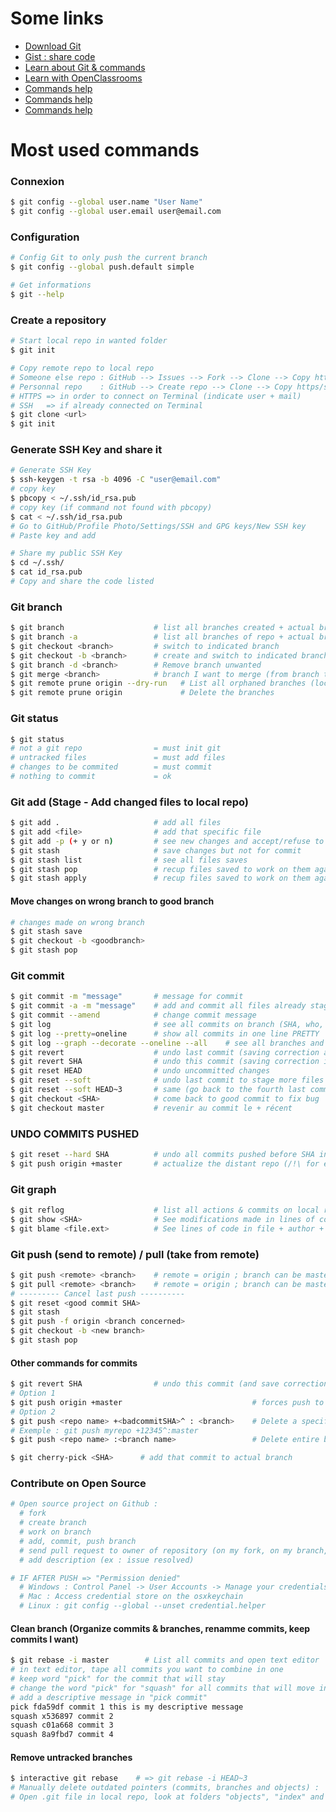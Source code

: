 # Some links

* [Download Git](https://git-scm.com/downloads)
* [Gist : share code](https://gist.github.com)
* [Learn about Git & commands](https://www.atlassian.com/git/tutorials/learn-git-with-bitbucket-cloud)
* [Learn with OpenClassrooms](https://openclassrooms.com/en/courses/5671626-manage-your-code-project-with-git-github)
* [Commands help](https://gist.github.com/jedmao/5053440)
* [Commands help](https://github.com/joshnh/Git-Commands)
* [Commands help](https://dev.to/dhruv/essential-git-commands-every-developer-should-know-2fl)

# Most used commands

### Connexion
```bash
$ git config --global user.name "User Name"
$ git config --global user.email user@email.com
```

### Configuration
```bash
# Config Git to only push the current branch
$ git config --global push.default simple

# Get informations
$ git --help
```

### Create a repository
```bash
# Start local repo in wanted folder
$ git init

# Copy remote repo to local repo
# Someone else repo : GitHub --> Issues --> Fork --> Clone --> Copy https key
# Personnal repo    : GitHub --> Create repo --> Clone --> Copy https/ssh key
# HTTPS => in order to connect on Terminal (indicate user + mail)
# SSH   => if already connected on Terminal
$ git clone <url>
$ git init
```

### Generate SSH Key and share it
```bash
# Generate SSH Key
$ ssh-keygen -t rsa -b 4096 -C "user@email.com"
# copy key
$ pbcopy < ~/.ssh/id_rsa.pub
# copy key (if command not found with pbcopy)
$ cat < ~/.ssh/id_rsa.pub
# Go to GitHub/Profile Photo/Settings/SSH and GPG keys/New SSH key
# Paste key and add

# Share my public SSH Key
$ cd ~/.ssh/
$ cat id_rsa.pub
# Copy and share the code listed
```

### Git branch
```bash
$ git branch                    # list all branches created + actual branch
$ git branch -a                 # list all branches of repo + actual branch
$ git checkout <branch>         # switch to indicated branch
$ git checkout -b <branch>      # create and switch to indicated branch
$ git branch -d <branch>        # Remove branch unwanted
$ git merge <branch>            # branch I want to merge (from branch that all will be merged in)
$ git remote prune origin --dry-run   # List all orphaned branches (local ones that doesn't exist remote)
$ git remote prune origin             # Delete the branches
````

### Git status
```bash
$ git status
# not a git repo                = must init git
# untracked files               = must add files
# changes to be commited        = must commit
# nothing to commit             = ok
```

### Git add (Stage - Add changed files to local repo)
```bash
$ git add .                     # add all files
$ git add <file>                # add that specific file
$ git add -p (+ y or n)         # see new changes and accept/refuse to add
$ git stash                     # save changes but not for commit
$ git stash list                # see all files saves
$ git stash pop                 # recup files saved to work on them again (et vide le stash)
$ git stash apply               # recup files saved to work on them again (sans vider le stash)
```

#### Move changes on wrong branch to good branch
```bash
# changes made on wrong branch
$ git stash save
$ git checkout -b <goodbranch>
$ git stash pop
```

### Git commit
```bash
$ git commit -m "message"       # message for commit
$ git commit -a -m "message"    # add and commit all files already staged
$ git commit --amend            # change commit message
$ git log                       # see all commits on branch (SHA, who, when, what ; most recent < oldest)
$ git log --pretty=oneline      # show all commits in one line PRETTY
$ git log --graph --decorate --oneline --all    # see all branches and commit
$ git revert                    # undo last commit (saving correction as a new commit) - PUBLIC BRANCH
$ git revert SHA                # undo this commit (saving correction into new commit) - PUBLIC BRANCH
$ git reset HEAD                # undo uncommitted changes
$ git reset --soft              # undo last commit to stage more files - PRIVATE BRANCH
$ git reset --soft HEAD~3       # same (go back to the fourth last commit) - PRIVATE BRANCH
$ git checkout <SHA>            # come back to good commit to fix bug
$ git checkout master           # revenir au commit le + récent
```

### UNDO COMMITS PUSHED
```bash
$ git reset --hard SHA          # undo all commits pushed before SHA indicated (local changes)
$ git push origin +master       # actualize the distant repo (/!\ for every collaborators also)
```

### Git graph
```bash
$ git reflog                    # list all actions & commits on local repo
$ git show <SHA>                # See modifications made in lines of code
$ git blame <file.ext>          # See lines of code in file + author + SHA
```

### Git push (send to remote) / pull (take from remote)
```bash
$ git push <remote> <branch>    # remote = origin ; branch can be master or the branch I worked on
$ git pull <remote> <branch>    # remote = origin ; branch can be master
# --------- Cancel last push ----------
$ git reset <good commit SHA> 
$ git stash
$ git push -f origin <branch concerned>
$ git checkout -b <new branch>
$ git stash pop
```

#### Other commands for commits
```bash
$ git revert SHA                # undo this commit (and save correction into new commit)
# Option 1
$ git push origin +master                             # forces push to remote repo
# Option 2
$ git push <repo name> +<badcommitSHA>^ : <branch>    # Delete a specific commit using git push
# Exemple : git push myrepo +12345^:master
$ git push <repo name> :<branch name>                 # Delete entire branch

$ git cherry-pick <SHA>      # add that commit to actual branch
```

### Contribute on Open Source
```bash
# Open source project on Github :
  # fork
  # create branch
  # work on branch
  # add, commit, push branch
  # send pull request to owner of repository (on my fork, on my branch, clic on "Compare & pull request")
  # add description (ex : issue resolved)

# IF AFTER PUSH => "Permission denied"
  # Windows : Control Panel -> User Accounts -> Manage your credentials -> Windows Credentials -> Remove
  # Mac : Access credential store on the osxkeychain
  # Linux : git config --global --unset credential.helper
```

#### Clean branch (Organize commits & branches, renamme commits, keep commits I want)
```bash
$ git rebase -i master        # List all commits and open text editor
# in text editor, tape all commits you want to combine in one
# keep word "pick" for the commit that will stay
# change the word "pick" for "squash" for all commits that will move into the "pick commit"
# add a descriptive message in "pick commit"
pick fda59df commit 1 this is my descriptive message
squash x536897 commit 2
squash c01a668 commit 3
squash 8a9fbd7 commit 4
```

#### Remove untracked branches
```bash
$ interactive git rebase    # => git rebase -i HEAD~3
# Manually delete outdated pointers (commits, branches and objects) :
# Open .git file in local repo, look at folders "objects", "index" and "ref"
```
